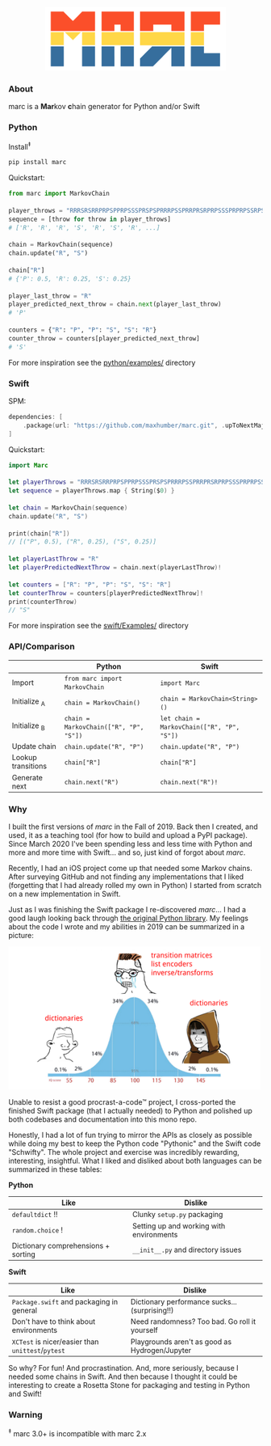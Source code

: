 <h3 align="center">
  <img alt="marc" src="images/logo.png" height="125px">
</h3>
<div align="center">
</div>


### About

marc is a **Mar**kov **c**hain generator for Python and/or Swift


### Python

Install<sup>‡</sup>

```sh
pip install marc
```


Quickstart:

```python
from marc import MarkovChain

player_throws = "RRRSRSRRPRPSPPRPSSSPRSPSPRRRPSSPRRPRSRPRPSSSPRPRPSSRPSRPRSSPRP"
sequence = [throw for throw in player_throws]
# ['R', 'R', 'R', 'S', 'R', 'S', 'R', ...]

chain = MarkovChain(sequence)
chain.update("R", "S")

chain["R"]
# {'P': 0.5, 'R': 0.25, 'S': 0.25}

player_last_throw = "R"
player_predicted_next_throw = chain.next(player_last_throw)
# 'P'

counters = {"R": "P", "P": "S", "S": "R"}
counter_throw = counters[player_predicted_next_throw]
# 'S'
```

For more inspiration see the [python/examples/](python/examples/) directory


### Swift

SPM:

```swift
dependencies: [
    .package(url: "https://github.com/maxhumber/marc.git", .upToNextMajor(from: "3.0"))
]
```


Quickstart:

```swift
import Marc

let playerThrows = "RRRSRSRRPRPSPPRPSSSPRSPSPRRRPSSPRRPRSRPRPSSSPRPRPSSRPSRPRSSPRP"
let sequence = playerThrows.map { String($0) }

let chain = MarkovChain(sequence)
chain.update("R", "S")

print(chain["R"])
// [("P", 0.5), ("R", 0.25), ("S", 0.25)]

let playerLastThrow = "R"
let playerPredictedNextThrow = chain.next(playerLastThrow)!

let counters = ["R": "P", "P": "S", "S": "R"]
let counterThrow = counters[playerPredictedNextThrow]!
print(counterThrow)
// "S"
```

For more inspiration see the [swift/Examples/](swift/Examples/) directory


### API/Comparison

|                         | Python                                 | Swift                                      |
| ----------------------- | -------------------------------------- | ------------------------------------------ |
| Import                  | `from marc import MarkovChain`         | `import Marc`                              |
| Initialize <sub>A</sub> | `chain = MarkovChain()`                | `chain = MarkovChain<String>()`            |
| Initialize <sub>B</sub> | `chain = MarkovChain(["R", "P", "S"])` | `let chain = MarkovChain(["R", "P", "S"])` |
| Update chain            | `chain.update("R", "P")`               | `chain.update("R", "P")`                   |
| Lookup transitions      | `chain["R"]`                           | `chain["R"]`                               |
| Generate next           | `chain.next("R")`                      | `chain.next("R")!`                         |


### Why

I built the first versions of *marc* in the Fall of 2019. Back then I created, and used, it as a teaching tool (for how to build and upload a PyPI package). Since March 2020 I've been spending less and less time with Python and more and more time with Swift... and so, just kind of forgot about *marc*.

Recently, I had an iOS project come up that needed some Markov chains. After surveying GitHub and not finding any implementations that I liked (forgetting that I had already rolled my own in Python) I started from scratch on a new implementation in Swift. 

Just as I was finishing the Swift package I re-discovered *marc*... I had a good laugh looking back through [the original Python library](https://github.com/maxhumber/marc/tree/5ea21639aba16fcfe15c5de25049d024e0bb3332). My feelings about the code I wrote and my abilities in 2019 can be summarized in a picture:

<img alt="meme" src="images/meme.png" width="500px">

Unable to resist a good procrast-a-code™ project, I cross-ported the finished Swift package (that I actually needed) to Python and polished up both codebases and documentation into this mono repo. 

Honestly, I had a lot of fun trying to mirror the APIs as closely as possible while doing my best to keep the Python code "Pythonic" and the Swift code "Schwifty". The whole project and exercise was incredibly rewarding, interesting, insightful. What I liked and disliked about both languages can be summarized in these tables:

**Python**

| Like                                | Dislike                                  |
| ----------------------------------- | ---------------------------------------- |
| `defaultdict` !!                    | Clunky `setup.py` packaging              |
| `random.choice` !                   | Setting up and working with environments |
| Dictionary comprehensions + sorting | `__init__.py` and directory issues       |

**Swift**

| Like                                              | Dislike                                        |
| ------------------------------------------------- | ---------------------------------------------- |
| `Package.swift` and packaging in general          | Dictionary performance sucks... (surprising!!) |
| Don't have to think about environments            | Need randomness? Too bad. Go roll it yourself  |
| `XCTest` is nicer/easier than `unittest`/`pytest` | Playgrounds aren't as good as Hydrogen/Jupyter |

So why? For fun! And procrastination. And, more seriously, because I needed some chains in Swift. And then because I thought it could be interesting to create a Rosetta Stone for packaging and testing in Python and Swift!


### Warning

<sup>‡</sup> marc 3.0+ is incompatible with marc 2.x
